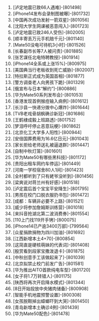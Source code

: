 
1. [泸定地震已致66人遇难]-[801498]
1. [iPhone14发布会录制图被曝]-[801732]
1. [中国再次成功发射一箭双星]-[801056]
1. [沈阳大学生网课被恶意闯入]-[801723]
1. [泸定地震已致246人受伤]-[802005]
1. [顺丰寄丢万元手机赔千元]-[801140]
1. [Mate50没电可待机3小时]-[801526]
1. [长春副市长等7人被问责]-[801885]
1. [张艺谋任北电特聘教授]-[801914]
1. [iPhone14全系或上涨15%]-[800975]
1. [美国典当行老板收到死亡威胁]-[802007]
1. [特拉斯正式成为英国首相]-[801877]
1. [警方调查老人向男孩下跪]-[801329]
1. [俄宣布与日本“解约”]-[800886]
1. [华为Mate50系列发布会]-[801053]
1. [香港发现首例猴痘输入病例]-[801612]
1. [长沙县一快递分拨中心爆炸]-[801644]
1. [TVB老戏骨胡枫确诊新冠]-[801686]
1. [王鹤棣成毅上班路透]-[801752]
1. [梦泪呼吁停止恶意玩梗]-[801862]
1. [北京化工大学多人阳性]-[800944]
1. [安倍国葬费用为16.6亿日元]-[801043]
1. [家长拒给老师送礼被逼退群]-[801447]
1. [自制中秋灯笼]-[801601]
1. [华为Mate50有哪些黑科技]-[801172]
1. [贵阳出租车网约车停运]-[801449]
1. [河南一学校宿舍80人1间]-[801423]
1. [全村都听到了只有姥爷没听到]-[801456]
1. [梁爽说对蒋兰州有好感]-[801518]
1. [泸定震后首个宝宝平安降生]-[801795]
1. [男孩在校门口脱衣服扔书包]-[801472]
1. [成都：车辆非必要不上路]-[801521]
1. [威少将参加詹姆斯训练营]-[801018]
1. [来抖音抢湖北第二波消费券]-[801554]
1. [110上门找119开手铐]-[800075]
1. [iPhone14已产逾3400万部]-[799564]
1. [众星捐款捐物为四川加油]-[801692]
1. [江西新增本土4+70]-[800854]
1. [这简直是硬核萌妹的代表词]-[801408]
1. [殷赏看到段家宝撒泼退卡]-[801875]
1. [中秋创意手工该做起来了]-[801039]
1. [北京拟禁止校门前发广告]-[801581]
1. [华为推出AITO首款纯电车型]-[801720]
1. [女子将1.7万转错人]-[801175]
1. [陕西将再次开启降水模式]-[801344]
1. [8日开始投放中央猪肉储备]-[800908]
1. [智能手机地震预警设置]-[800308]
1. [女孩脱鞋掉出蟑螂吓到大哭]-[801450]
1. [青岛新增本土确诊4例]-[801439]
1. [华为Mate50配色]-[801478]